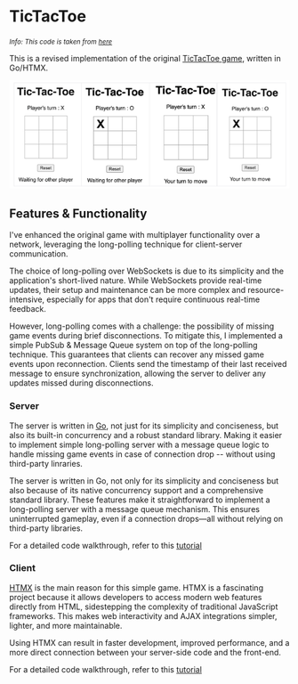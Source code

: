 # TicTacToe

<small>_Info: This code is taken from [here](https://github.com/abayomipopoola/tictactoe/tree/main)_</small>

This is a revised implementation of the original [TicTacToe game](https://github.com/abayomipopoola/tictactoe/tree/single-player), written in Go/HTMX.

![tic-tac-toe](./game.png)

## Features & Functionality

I've enhanced the original game with multiplayer functionality over a network, leveraging the long-polling technique for client-server communication.

The choice of long-polling over WebSockets is due to its simplicity and the application's short-lived nature. While WebSockets provide real-time updates, their setup and maintenance can be more complex and resource-intensive, especially for apps that don't require continuous real-time feedback.

However, long-polling comes with a challenge: the possibility of missing game events during brief disconnections. To mitigate this, I implemented a simple PubSub & Message Queue system on top of the long-polling technique. This guarantees that clients can recover any missed game events upon reconnection. Clients send the timestamp of their last received message to ensure synchronization, allowing the server to deliver any updates missed during disconnections.

### Server

The server is written in [Go](https://go.dev), not just for its simplicity and conciseness, but also its built-in concurrency and a robust standard library. Making it easier to implement simple long-polling server with a message queue logic to handle missing game events in case of connection drop -- without using third-party linraries.

The server is written in Go, not only for its simplicity and conciseness but also because of its native concurrency support and a comprehensive standard library. These features make it straightforward to implement a long-polling server with a message queue mechanism. This ensures uninterrupted gameplay, even if a connection drops—all without relying on third-party libraries.

For a detailed code walkthrough, refer to this [tutorial](https://link.medium.com/GQYmPr3WaCb)

### Client

[HTMX](https://htmx.org) is the main reason for this simple game. HTMX is a fascinating project because it allows developers to access modern web features directly from HTML, sidestepping the complexity of traditional JavaScript frameworks. This makes web interactivity and AJAX integrations simpler, lighter, and more maintainable.

Using HTMX can result in faster development, improved performance, and a more direct connection between your server-side code and the front-end.

For a detailed code walkthrough, refer to this [tutorial](https://link.medium.com/GQYmPr3WaCb)

